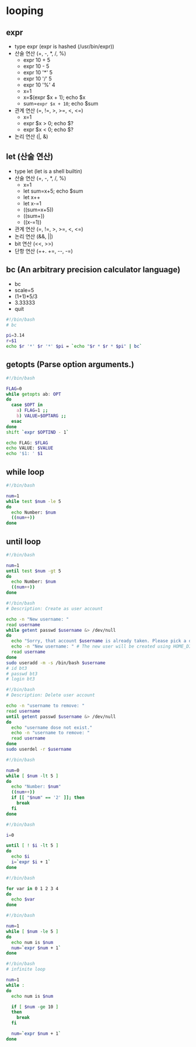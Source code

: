# looping

## expr

- type expr (expr is hashed (/usr/bin/expr))
- 산술 연산 (+, -, *, /, %)
  - expr 10 + 5
  - expr 10 - 5
  - expr 10 '*' 5
  - expr 10 '/' 5
  - expr 10 '%' 4
  - x=1
  - x=$(expr $x + 1); echo $x
  - sum=`expr $x + 10`; echo $sum
- 관계 연산 (=, !=, >, >=, <, <=)
  - x=1
  - expr $x > 0; echo $?
  - expr $x < 0; echo $?
- 논리 연산 (|, &)

## let (산술 연산)

- type let (let is a shell builtin)
- 산술 연산 (+, -, *, /, %)
  - x=1
  - let sum=x+5; echo $sum
  - let x++
  - let x-=1
  - ((sum=x+5))
  - ((sum+))
  - ((x-=1))
- 관계 연산 (=, !=, >, >=, <, <=)
- 논리 연산 (&&, ||)
- bit 연산 (<<, >>)
- 단항 연산 (++. +=, --, -=)

## bc (An arbitrary precision calculator language)

- bc
- scale=5
- (1+1)*5/3
- 3.33333
- quit

```bash
#!/bin/bash
# bc

pi=3.14
r=$1
echo $r '*' $r '*' $pi = `echo "$r * $r * $pi" | bc`
```

## getopts (Parse option arguments.)

```bash
#!/bin/bash

FLAG=0
while getopts ab: OPT
do
  case $OPT in
    a) FLAG=1 ;;
    b) VALUE=$OPTARG ;;
  esac
done
shift `expr $OPTIND - 1`

echo FLAG: $FLAG
echo VALUE: $VALUE
echo '$1: ' $1
```

## while loop

```bash
#!/bin/bash

num=1
while test $num -le 5
do
  echo Number: $num
  ((num++))
done
```

## until loop

```bash
#!/bin/bash

num=1
until test $num -gt 5
do
  echo Number: $num
  ((num++))
done
```

```bash
#!/bin/bash
# Description: Create as user account

echo -n "New username: "
read username
while getent passwd $username &> /dev/null
do
  echo "Sorry, that account $username is already taken. Please pick a different username."
  echo -n "New username: " # The new user will be created using HOME_DIR, The name of the user's login shell.
  read username
done
sudo useradd -m -s /bin/bash $username
# id bt3
# passwd bt3
# login bt3
```

```bash
#!/bin/bash
# Description: Delete user account

echo -n "username to remove: "
read username
until getent passwd $username &> /dev/null
do
  echo "username dose not exist."
  echo -n "username to remove: "
  read username
done
sudo userdel -r $username
```

```bash
#!/bin/bash

num=0
while [ $num -lt 5 ]
do
  echo "Number: $num"
  ((num++))
  if [[ "$num" == '2' ]]; then
    break
  fi
done
```

```bash
#!/bin/bash

i=0

until [ ! $i -lt 5 ]
do
  echo $i
  i=`expr $i + 1`
done
```

```bash
#!/bin/bash

for var in 0 1 2 3 4
do
  echo $var
done
```

```bash
#!/bin/bash

num=1
while [ $num -le 5 ]
do
  echo num is $num
  num=`expr $num + 1`
done
```

```bash
#!/bin/bash
# infinite loop

num=1
while :
do
  echo num is $num

  if [ $num -ge 10 ]
  then
    break
  fi

  num=`expr $num + 1`
done
```
